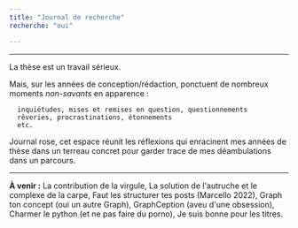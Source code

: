 ```yaml
---
title: "Journal de recherche"
recherche: "oui"

---
```


----------

La thèse est un travail sérieux. 

Mais, sur les années de conception/rédaction, ponctuent de nombreux moments *non-savants* en apparence :

      inquiétudes, mises et remises en question, questionnements
      rêveries, procrastinations, étonnements
      etc. 

Journal rose, cet espace réunit les réflexions qui enracinent mes années de thèse dans un terreau concret pour garder trace de mes déambulations dans un parcours. 

----------

**À venir :** La contribution de la virgule, La solution de l'autruche et le complexe de la carpe, Faut les structurer tes posts (Marcello 2022), Graph ton concept (oui un autre Graph), GraphCeption (aveu d'une obsession), Charmer le python (et ne pas faire du porno), Je suis bonne pour les titres. 